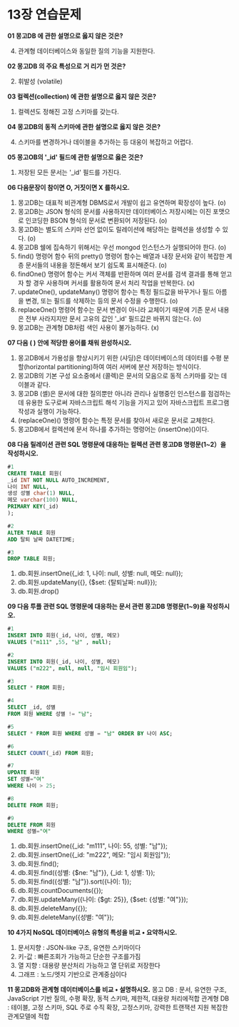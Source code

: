 # 13장 연습문제

**01 몽고DB 에 관한 설명으로 옳지 않은 것은?**

4. 관계형 데이터베이스와 동일한 질의 기능을 지원한다.

**02 몽고DB 의 주요 특성으로 거 리가 먼 것은?**

2. 휘발성 (volatile)

**03 컬렉션(collection) 에 관한 설명으로 옳지 않은 것은?**

1. 컬렉션도 정해진 고정 스키마를 갖는다.


**04 몽고DB의 동적 스키마에 관한 설명으로 옳지 않은 것은?**

4. 스키마를 변경하거나 데이블을 추가하는 등 대웅이 복잡하고 어렵다.

**05 몽고OB의 '_id' 필드에 관한 설명으로 옳은 것은?**

1. 저장된 모든 문서는 '_id' 필드를 가진다.

**06 다음문장이 참이면 O, 거짓이면 X 를하시오.**

1. 몽고DB는 대표적 비관계형 DBMS로서 개발이 쉽고 유연하며 확장성이 높다. (o)
2. 몽고DB는 JSON 형식의 문서를 사용하지만 데이터베이스 저장시에는 이진 포맷으로 인코딩한 BSON 형식의 문서로 변환되어 저장된다. (o)
3. 몽고DB는 별도의 스키마 선언 없이도 릴레이션에 해당하는 컬렉션을 생성할 수 있다. (o)
4. 몽고DB 쉘에 집속하기 위해서는 우선 mongod 인스턴스가 실행되어야 한다. (o)
5. find() 명령어 함수 뒤의 pretty() 명령어 함수는 배열과 내장 문서와 같이 복잡한 계층 문서들의 내용을 정돈해서 보기 쉽도록 표시해준다. (o)
6. findOne() 명령어 함수는 커서 객체를 반환하며 여러 문서를 검색 결과를 통해 얻고자 할 경우 사용하며 커서를 활용하여 문서 처리 작업을 반복한다. (x)
7. updateOne(), updateMany() 명령어 함수는 특정 필드값을 바꾸거나 필드 아름을 변경, 또는 필드를 삭제하는 등의 문서 수정을 수행한다. (o)
8. replaceOne() 명령어 함수는 문서 변경이 아니라 교체이기 때문에 기존 문서 내용은 전부 사라지지만 문서 고유의 값인 '_id' 필드값은 바뀌지 않는다. (o)
9. 몽고DB는 관계형 DB처럼 색인 사용이 불가능하다. (x)

**07 다음 ( ) 안에 적당한 용어를 채워 완성하시오.**

1. 몽고DB에서 가용성을 향상시키기 위한 (샤딩)은 데이터베이스의 데이터를 수평 분할(horizontal partitioning)하여 여러 서버에 분산 저장하는 방식이다.
2. 몽고DB의 기본 구성 요소중에서 (콜렉)은 문서의 모음으로 동적 스키마를 갖는 데이블과 같다.
3. 몽고DB (셸)은 문서에 대한 질의뿐만 아니라 관리나 실행중인 인스턴스를 점검하는데 유용한 도구로써 자바스크립트 해석 기능을 가지고 있어 자바스크립트 프로그램 작성과 실행이 가능하다.
4. (replaceOne)() 명령어 함수는 특정 문서를 찾아서 새로운 문서로 교체한다.
5. 몽고DB에서 컬렉션에 문서 하나를 추가하는 명령어는 (insertOne)()이다.

**08 다음 릴레이션 관련 SQL 명령문에 대응하는 컬렉션 관련 몽고DB 명령문(1~2）을 작성하시오.**

```sql
#1
CREATE TABLE 회원(
_id INT NOT NULL AUTO_INCREMENT,
나이 INT NULL,
생성 성별 char(1) NULL,
메모 varchar(100) NULL,
PRIMARY KEY(_id)
);

#2
ALTER TABLE 회원
ADD 탈퇴 날짜 DATETIME;

#3
DROP TABLE 회원;
```

1. db.회원.insertOne({_id: 1, 나이: null, 성별: null, 메모: null});
2. db.회원.updateMany({}, {$set: {탈퇴날짜: null}});
3. db.회원.drop()

**09 다음 투플 관련 SQL 명령문에 대응하는 문서 관련 몽고DB 명령문(1~9)을 작성하시오.**

```sql
#1
INSERT INTO 회원(_id, 나이, 성별, 메모)
VALUES ("m111" ,55, "남" , null);

#2
INSERT INTO 회원(_id, 나이, 성별, 메모)
VALUES ("m222", null, null, "임시 회원임");

#3
SELECT * FROM 회원;

#4
SELECT _id, 성별
FROM 회원 WHERE 성별 != "남";

#5
SELECT * FROM 회원 WHERE 성별 = "남" ORDER BY 나이 ASC;

#6
SELECT COUNT(_id) FROM 회원;

#7
UPDATE 회원
SET 성별="여"
WHERE 나이 > 25;

#8
DELETE FROM 회원;

#9
DELETE FROM 회원
WHERE 성별="여"
```

1. db.회원.insertOne({_id: "m111", 나이: 55, 성별: "남"});
2. db.회원.insertOne({_id: "m222", 메모: "임시 회원임"});
3. db.회원.find();
4. db.회원.find({성별: {$ne: "남"}}, {_id: 1, 성별: 1});
5. db.회원.find({성별: "남"}).sort({나이: 1});
6. db.회원.countDocuments({});
7. db.회원.updateMany({나이: {$gt: 25}}, {$set: {성별: "여"}});
8. db.회원.deleteMany({});
9. db.회원.deleteMany({성별: "여"});

**10 4가지 NoSQL 데이터베이스 유형의 특성을 비교 • 요약하시오.**
1. 문서지향 : JSON-like 구조, 유연한 스키마이다
2. 키-값 : 빠른조회가 가능하고 단순한 구조를가짐
3. 열 지향 : 대용량 분산처리 가능하고 열 단위로 저장한다
4. 그래프 : 노드/엣지 기반으로 관계중심이다  


**11 몽고DB와 관계형 데이터베이스를 비교 • 설명하시오.**
몽고 DB : 문서, 유연한 구조, JavaScript 기반 질의, 수평 확장, 동적 스키마, 제한적, 대용량 처리에적합
관계형 DB : 테이블, 고정 스키마, SQL 주로 수직 확장, 고정스키마, 강력한 트랜잭션 지원 복잡한 관계모델에 적합 


